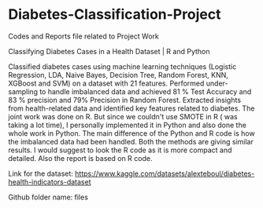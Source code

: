 # Diabetes-Classification-Project
Codes and Reports file related to Project Work

Classifying Diabetes Cases in a Health Dataset | R and Python

Classified diabetes cases using machine learning techniques (Logistic Regression, LDA, Naive Bayes, Decision Tree, Random Forest, KNN, XGBoost and SVM) on a dataset with 21 features. Performed under-sampling to handle imbalanced data and achieved 81 % Test Accuracy and 83 % precision and 79% Precision in Random Forest. Extracted insights from health-related data and identified key features related to diabetes. The joint work was done on R. But since we couldn't use SMOTE in R ( was taking a lot time), I personally implemented it in Python and also done the whole work in Python. The main difference of the Python and R code is how the imbalanced data had been handled. Both the methods are giving similar results. I would suggest to look the R code as it is more compact and detailed. Also the report is based on R code.

Link for the dataset: https://www.kaggle.com/datasets/alexteboul/diabetes-health-indicators-dataset

Github folder name: files
